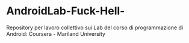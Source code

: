 # AndroidLab-Fuck-Hell-

Repository per lavoro collettivo sui Lab del corso di programmazione di Android: Coursera - Mariland University
